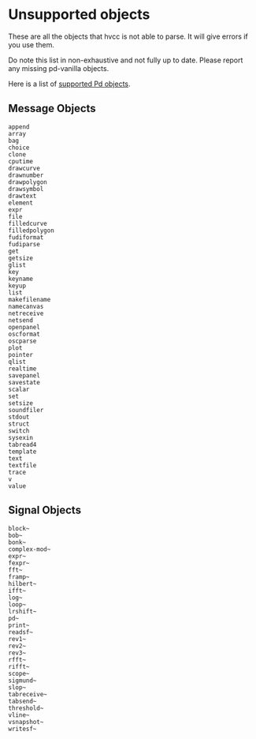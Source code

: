 # Unsupported objects

These are all the objects that hvcc is not able to parse. It will give errors if you use them.

Do note this list in non-exhaustive and not fully up to date. Please report any missing pd-vanilla objects.

Here is a list of [supported Pd objects](09.supported_vanilla_objects.md).

## Message Objects

```list
append
array
bag
choice
clone
cputime
drawcurve
drawnumber
drawpolygon
drawsymbol
drawtext
element
expr
file
filledcurve
filledpolygon
fudiformat
fudiparse
get
getsize
glist
key
keyname
keyup
list
makefilename
namecanvas
netreceive
netsend
openpanel
oscformat
oscparse
plot
pointer
qlist
realtime
savepanel
savestate
scalar
set
setsize
soundfiler
stdout
struct
switch
sysexin
tabread4
template
text
textfile
trace
v
value
```

## Signal Objects

```list
block~
bob~
bonk~
complex-mod~
expr~
fexpr~
fft~
framp~
hilbert~
ifft~
log~
loop~
lrshift~
pd~
print~
readsf~
rev1~
rev2~
rev3~
rfft~
rifft~
scope~
sigmund~
slop~
tabreceive~
tabsend~
threshold~
vline~
vsnapshot~
writesf~
```
